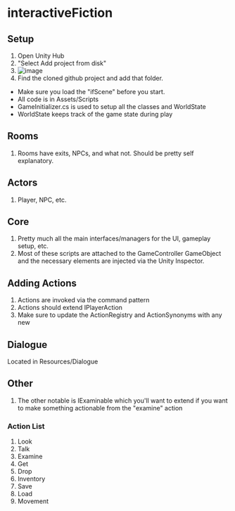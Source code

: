 # interactiveFiction

## Setup
1. Open Unity Hub
2. "Select Add project from disk"
3. ![image](https://github.com/user-attachments/assets/9416fd4a-d36b-479b-a762-22a4fda393bf)
4. Find the cloned github project and add that folder.

- Make sure you load the "ifScene" before you start.
- All code is in Assets/Scripts
- GameInitializer.cs is used to setup all the classes and WorldState
- WorldState keeps track of the game state during play

## Rooms
1. Rooms have exits, NPCs, and what not. Should be pretty self explanatory.

## Actors
1. Player, NPC, etc.

## Core
1. Pretty much all the main interfaces/managers for the UI, gameplay setup, etc.
2. Most of these scripts are attached to the GameController GameObject and the necessary elements are injected via the Unity Inspector.

## Adding Actions
1. Actions are invoked via the command pattern
1. Actions should extend IPlayerAction
1. Make sure to update the ActionRegistry and ActionSynonyms with any new

## Dialogue
Located in Resources/Dialogue

## Other
1. The other notable is IExaminable which you'll want to extend if you want to make something actionable from the "examine" action

### Action List
1. Look
2. Talk
3. Examine
4. Get
5. Drop
6. Inventory
7. Save
8. Load
9. Movement
